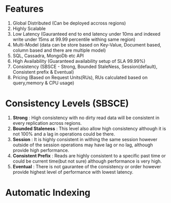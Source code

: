 # Features
  1. Global Distributed (Can be deployed accross regions)
  2. Highly Scalable
  3. Low Latency (Gauranteed end to end latency under 10ms and indexed write under 15ms at 99.99 percentile withing same region)  
  4. Multi-Model (data can be store based on Key-Value, Document based, column based and there are multiple model)
  5. SQL, Cassadra, MongoDb etc API
  6. High Availability (Guaranteed availability setup of SLA 99.99%)
  7. Consistency (SBSCE - Strong, Bounded StaleNess, Session(default), Consistent prefix & Eventual)
  8. Pricing (Based on Request Units(RUs), RUs calculated based on query,memory & CPU usage)
  
# Consistency Levels (SBSCE)
  1. <b>Strong</b> : High consistency with no dirty read data will be consistent in every replication across regions.
  2. <b>Bounded Staleness</b> : This level also allow high consistency although it is not 100% and a lag in operations could be there.
  3. <b>Session</b> : It is highly consistent in withing the same session however outside of the session operations may have lag or no lag, although provide high performance.
  4. <b>Consistent Prefix</b> : Reads are highly consistent to a specific past time or could be current time(but not sure) although performance is very high.
  5. <b>Eventual</b> : There is not gaurantee of the consistency or order however provide highest level of performance with lowest latency.

# Automatic Indexing
  
  
